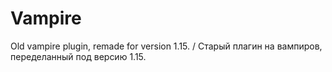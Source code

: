 # Vampire
Old vampire plugin, remade for version 1.15. / Старый плагин на вампиров, переделанный под версию 1.15.
